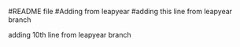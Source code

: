 #README file
#Adding from leapyear
#adding this line from leapyear branch






adding 10th line from leapyear branch
